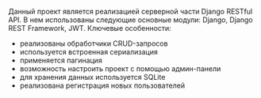 Данный проект является реализацией серверной части Django RESTful API.
В нем использованы следующие основные модули: Django, Django REST Framework, JWT.
Ключевые особенности:
  - реализованы обработчики CRUD-запросов
  - используется встроенная сериализация
  - применяется пагинация
  - возможность настроить проект с помощью админ-панели
  - для хранения данных используется SQLite
  - реализована регистрация новых пользователей
    
